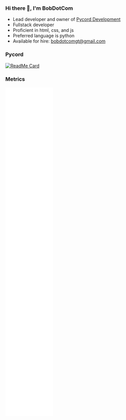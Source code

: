 ### Hi there 👋, I'm BobDotCom

- Lead developer and owner of [Pycord Development](https://github.com/Pycord-Development)
- Fullstack developer
- Proficient in html, css, and js
- Preferred language is python
- Available for hire: bobdotcomgt@gmail.com

### Pycord

[![ReadMe Card](https://github-readme-stats.vercel.app/api/pin/?username=Pycord-Development&repo=pycord&theme=merko&bg_color=282828&hide_border=True)](https://github.com/Pycord-Development/pycord)

### Metrics
![Metrics](/github-metrics.svg)
